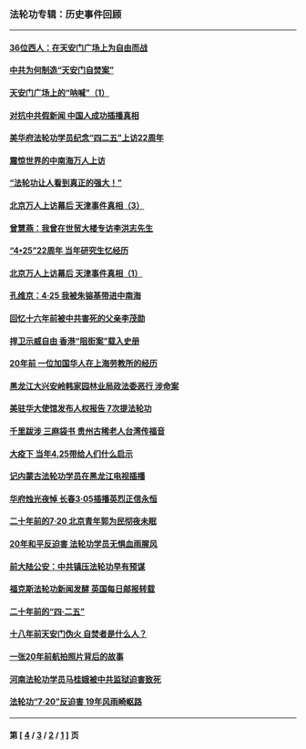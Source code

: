 ### 法轮功专辑：历史事件回顾
---
#### [36位西人：在天安门广场上为自由而战](../../pages/nf5793/n13390029.md?01220430) 
#### [中共为何制造“天安门自焚案”](../../pages/nf5793/n13183270.md?01220430) 
#### [天安门广场上的“呐喊”（1）](../../pages/nf5793/n13105277.md?01220430) 
#### [对抗中共假新闻 中国人成功插播真相](../../pages/nf5793/n12910618.md?01220430) 
#### [美华府法轮功学员纪念“四二五”上访22周年](../../pages/nf5793/n12904445.md?01220430) 
#### [震惊世界的中南海万人上访](../../pages/nf5793/n12903976.md?01220430) 
#### [“法轮功让人看到真正的强大！”](../../pages/nf5793/n12903195.md?01220430) 
#### [北京万人上访幕后 天津事件真相（3）](../../pages/nf5793/n12902807.md?01220430) 
#### [曾慧燕：我曾在世贸大楼专访李洪志先生](../../pages/nf5793/n12898729.md?01220430) 
#### [“4•25”22周年 当年研究生忆经历](../../pages/nf5793/n12894152.md?01220430) 
#### [北京万人上访幕后 天津事件真相（1）](../../pages/nf5793/n12885174.md?01220430) 
#### [孔维京：4·25 我被朱镕基带进中南海](../../pages/nf5793/n12864987.md?01220430) 
#### [回忆十六年前被中共害死的父亲李茂勋](../../pages/nf5793/n12880270.md?01220430) 
#### [捍卫示威自由 香港“阻街案”载入史册](../../pages/nf5793/n12811245.md?01220430) 
#### [20年前 一位加国华人在上海劳教所的经历](../../pages/nf5793/n12707932.md?01220430) 
#### [黑龙江大兴安岭韩家园林业局政法委恶行 涉命案](../../pages/nf5793/n12622815.md?01220430) 
#### [美驻华大使馆发布人权报告 7次提法轮功](../../pages/nf5793/n12520541.md?01220430) 
#### [千里跋涉 三麻袋书 贵州古稀老人台湾传福音](../../pages/nf5793/n12198750.md?01220430) 
#### [大疫下 当年4.25带给人们什么启示](../../pages/nf5793/n12058565.md?01220430) 
#### [记内蒙古法轮功学员在黑龙江电视插播](../../pages/nf5793/n11699194.md?01220430) 
#### [华府烛光夜悼 长春3·05插播英烈正信永恒](../../pages/nf5793/n11397432.md?01220430) 
#### [二十年前的7·20 北京青年郭为民彻夜未眠](../../pages/nf5793/n11354195.md?01220430) 
#### [20年和平反迫害 法轮功学员无惧血雨腥风](../../pages/nf5793/n11348279.md?01220430) 
#### [前大陆公安：中共镇压法轮功早有预谋](../../pages/nf5793/n11352168.md?01220430) 
#### [福克斯法轮功新闻发酵  英国每日邮报转载](../../pages/nf5793/n11285952.md?01220430) 
#### [二十年前的“四·二五”](../../pages/nf5793/n11207639.md?01220430) 
#### [十八年前天安门伪火 自焚者是什么人？](../../pages/nf5793/n10996556.md?01220430) 
#### [一张20年前航拍照片背后的故事](../../pages/nf5793/n10693797.md?01220430) 
#### [河南法轮功学员马桂娥被中共监狱迫害致死](../../pages/nf5793/n10684974.md?01220430) 
#### [法轮功“7‧20”反迫害 19年风雨崎岖路](../../pages/nf5793/n10570834.md?01220430) 

---
#### 第 [ [4](./4.md?01220430) / [3](./3.md?01220430) / [2](./2.md?01220430) / [1](./1.md?01220430) ] 页
